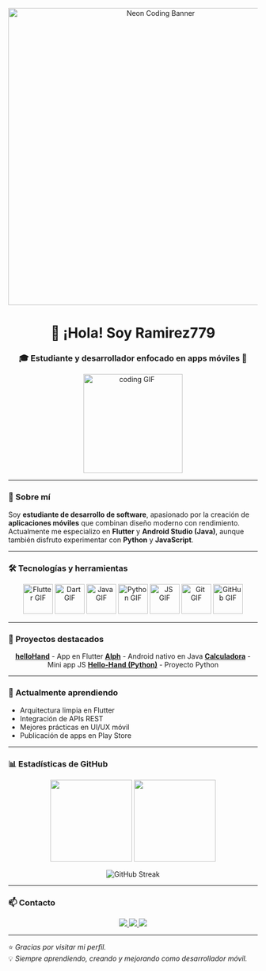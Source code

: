 <!-- Banner animado tipo neón -->
<p align="center">
  <img src="https://media.giphy.com/media/l0HlQ7LRalxNY2kPK/giphy.gif" width="600" alt="Neon Coding Banner"/>
</p>

<h1 align="center">👋 ¡Hola! Soy <strong>Ramirez779</strong></h1>
<h3 align="center">🎓 Estudiante y desarrollador enfocado en apps móviles 📱</h3>

<p align="center">
  <img src="https://media.giphy.com/media/3o7qE1YN7aBOFPRw8E/giphy.gif" width="200" alt="coding GIF"/>
</p>

---

### 💫 Sobre mí
Soy **estudiante de desarrollo de software**, apasionado por la creación de **aplicaciones móviles** que combinan diseño moderno con rendimiento.  
Actualmente me especializo en **Flutter** y **Android Studio (Java)**, aunque también disfruto experimentar con **Python** y **JavaScript**.

---

### 🛠️ Tecnologías y herramientas

<p align="center">
  <img src="https://media.giphy.com/media/3o6Zt481isNVuQI1l6/giphy.gif" width="60" alt="Flutter GIF"/>
  <img src="https://media.giphy.com/media/3o7abKGMp1w6QoD1Ic/giphy.gif" width="60" alt="Dart GIF"/>
  <img src="https://media.giphy.com/media/3o7aD2saalBwwftBIY/giphy.gif" width="60" alt="Java GIF"/>
  <img src="https://media.giphy.com/media/l0ExncehJzexFpRHq/giphy.gif" width="60" alt="Python GIF"/>
  <img src="https://media.giphy.com/media/3oEjI6SIIHBdRxXI40/giphy.gif" width="60" alt="JS GIF"/>
  <img src="https://media.giphy.com/media/l41lI4bYmcsPJX9Go/giphy.gif" width="60" alt="Git GIF"/>
  <img src="https://media.giphy.com/media/3o6Zt481isNVuQI1l6/giphy.gif" width="60" alt="GitHub GIF"/>
</p>

---

### 🚀 Proyectos destacados
<p align="center">
  <a href="https://github.com/Ramirez779/helloHand"><strong>helloHand</strong></a> - App en Flutter  
  <a href="https://github.com/Ramirez779/Alph"><strong>Alph</strong></a> - Android nativo en Java  
  <a href="https://github.com/Ramirez779/Calculadora"><strong>Calculadora</strong></a> - Mini app JS  
  <a href="https://github.com/Ramirez779/Hello-Hand"><strong>Hello-Hand (Python)</strong></a> - Proyecto Python  
</p>

---

### 🌱 Actualmente aprendiendo
- Arquitectura limpia en Flutter  
- Integración de APIs REST  
- Mejores prácticas en UI/UX móvil  
- Publicación de apps en Play Store  

---

### 📊 Estadísticas de GitHub

<p align="center">
  <img src="https://github-readme-stats.vercel.app/api?username=Ramirez779&show_icons=true&theme=radical&count_private=true" height="165"/>
  <img src="https://github-readme-stats.vercel.app/api/top-langs/?username=Ramirez779&layout=compact&theme=radical" height="165"/>
</p>

<p align="center">
  <img src="https://github-readme-streak-stats.herokuapp.com/?user=Ramirez779&theme=radical" alt="GitHub Streak"/>
</p>

---

### 📫 Contacto

<p align="center">
  <a href="https://github.com/Ramirez779">
    <img src="https://img.shields.io/badge/GitHub-Ramirez779-181717?style=for-the-badge&logo=github&logoColor=white&color=2bbc8a&animation=glow"/>
  </a>
  <a href="mailto:ramirezantonio7799@gmail.com">
    <img src="https://img.shields.io/badge/Gmail-ramirezantonio7799@gmail.com-D14836?style=for-the-badge&logo=gmail&logoColor=white&color=ff7961&animation=glow"/>
  </a>
  <a href="tel:+50372589161">
    <img src="https://img.shields.io/badge/WhatsApp-+50372589161-25D366?style=for-the-badge&logo=whatsapp&logoColor=white&color=1de9b6&animation=glow"/>
  </a>
</p>

---

⭐ *Gracias por visitar mi perfil.*  
💡 *Siempre aprendiendo, creando y mejorando como desarrollador móvil.*
